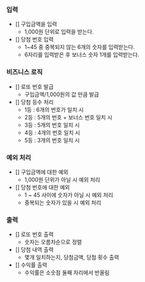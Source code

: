 ### 입력
  - [] 구입금액을 입력
    - 1,000원 단위로 입력을 받는다.
  - [] 당첨 번호 입력
    - 1~45 중 중복되지 않는 6개의 숫자를 입력받는다.
    - 6자리를 입력받은 후 보너스 숫자 1개를 입력받는다.

### 비즈니스 로직
  - [] 로또 번호 발급
    - 구입금액/1,000원의 값 만큼 발급
  - [] 당첨 등수 처리
    - 1등 : 6개의 번호가 일치 시 
    - 2등 : 5개의 번호 + 보너스 번호 일치 시 
    - 3등 : 5개의 번호 일치 시 
    - 4등 : 4개의 번호 일치 시 
    - 5등 : 3개의 번호 일치 시

### 예외 처리
  - [] 구입금액에 대한 예외
    - 1,000원 단위가 아닐 시 예외 처리
  - [] 당첨 번호에 대한 예외
    - 1 ~ 45 사이에 숫자가 아닐 시 예외 처리
    - 중복되는 숫자가 있을 시 예외 처리

### 출력
  - [] 로또 번호 출력
    - 숫자는 오름차순으로 정렬
  - [] 당첨 내역 출력
    - 몇개 일치하는지, 당첨금액, 당첨 횟수 출력
  - [] 수익률 출력
    - 수익률은 소숫점 둘째 자리에서 반올림